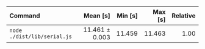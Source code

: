 | Command | Mean [s] | Min [s] | Max [s] | Relative |
|:---|---:|---:|---:|---:|
| `node ./dist/lib/serial.js` | 11.461 ± 0.003 | 11.459 | 11.463 | 1.00 |
